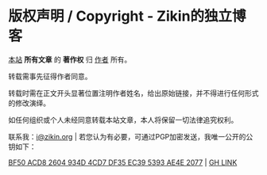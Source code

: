 # 版权声明 / Copyright - Zikin的独立博客

[本站](https://zikin.org/) **所有文章** 的 **著作权** 归 [作者](https://github.com/Zikinn) 所有。

转载需事先征得作者同意。

转载时需在正文开头显著位置注明作者姓名，给出原始链接，并不得进行任何形式的修改演绎。

如任何组织或个人未经同意转载本站文章，本人将保留一切法律追究权利。

联系我：[i@zikin.org](mailto:i@zikin.org) | 若您认为有必要，可通过PGP加密发送，我唯一公开的公钥如下：

[BF50 ACD8 2604 934D 4CD7 DF35 EC39 5393 AE4E 2077](https://cdn.jsdelivr.net/gh/Zikinn/PGP/Zikin_0xAE4E2077_public.asc) | [GH LINK](https://github.com/Zikinn/PGP)
